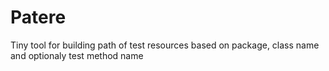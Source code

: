 Patere
======

Tiny tool for building path of test resources based on package, class name and optionaly test method name
